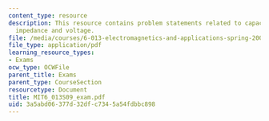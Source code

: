 ```yaml
---
content_type: resource
description: This resource contains problem statements related to capacitance, conductance,
  impedance and voltage.
file: /media/courses/6-013-electromagnetics-and-applications-spring-2009/3a5abd06377d32dfc7345a54fdbbc898_MIT6_013S09_exam.pdf
file_type: application/pdf
learning_resource_types:
- Exams
ocw_type: OCWFile
parent_title: Exams
parent_type: CourseSection
resourcetype: Document
title: MIT6_013S09_exam.pdf
uid: 3a5abd06-377d-32df-c734-5a54fdbbc898
---
```


